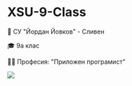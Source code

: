 # XSU-9-Class

:school: СУ "Йордан Йовков" - Сливен

:mortar_board: 9а клас

:man_technologist: Професия: "Приложен програмист"

![](https://www.c-sharpcorner.com/article/what-is-version-control-git-vs-tfs/Images/DVC.PNG)
